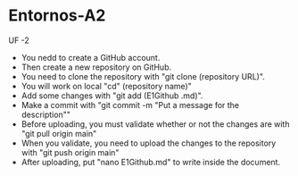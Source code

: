 # Entornos-A2
UF -2 
- You nedd to create a GitHub account. 
- Then create a new repository on GitHub.
- You need to clone the repository with "git clone (repository URL)".
- You will work on local "cd" (repository name)" 
- Add some changes with "git add (E1Github .md)". 
- Make a commit with "git commit -m "Put a message for the description"" 
- Before uploading, you must validate whether or not the changes are with "git pull origin main" 
- When you validate, you need to upload the changes to the repository with "git push origin main" 
- After uploading, put "nano E1Github.md" to write inside the document.
